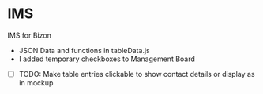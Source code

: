 # IMS
IMS for Bizon
- JSON Data and functions in tableData.js
- I added temporary checkboxes to Management Board
- [ ] TODO: Make table entries clickable to show contact details or display as in mockup